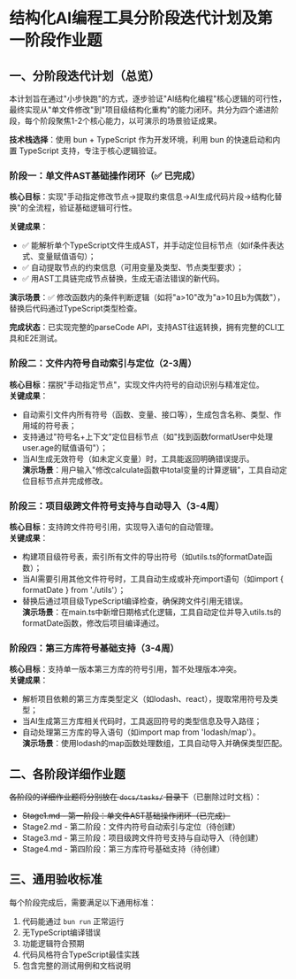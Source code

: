 # 结构化AI编程工具分阶段迭代计划及第一阶段作业题

## 一、分阶段迭代计划（总览）  
本计划旨在通过"小步快跑"的方式，逐步验证"AI结构化编程"核心逻辑的可行性，最终实现从"单文件修改"到"项目级结构化重构"的能力闭环。共分为四个递进阶段，每个阶段聚焦1-2个核心能力，以可演示的场景验证成果。  

**技术栈选择**：使用 bun + TypeScript 作为开发环境，利用 bun 的快速启动和内置 TypeScript 支持，专注于核心逻辑验证。

### 阶段一：单文件AST基础操作闭环（✅ 已完成）

**核心目标**：实现"手动指定修改节点→提取约束信息→AI生成代码片段→结构化替换"的全流程，验证基础逻辑可行性。

**关键成果**：

- ✅ 能解析单个TypeScript文件生成AST，并手动定位目标节点（如if条件表达式、变量赋值语句）；  
- ✅ 自动提取节点的约束信息（可用变量及类型、节点类型要求）；  
- ✅ 用AST工具链完成节点替换，生成无语法错误的新代码。  

**演示场景**：✅ 修改函数内的条件判断逻辑（如将"a>10"改为"a>10且b为偶数"），替换后代码通过TypeScript类型检查。

**完成状态**：已实现完整的parseCode API，支持AST往返转换，拥有完整的CLI工具和E2E测试。  

### 阶段二：文件内符号自动索引与定位（2-3周）  
**核心目标**：摆脱"手动指定节点"，实现文件内符号的自动识别与精准定位。  
**关键成果**：  
- 自动索引文件内所有符号（函数、变量、接口等），生成包含名称、类型、作用域的符号表；  
- 支持通过"符号名+上下文"定位目标节点（如"找到函数formatUser中处理user.age的赋值语句"）；  
- 当AI生成无效符号（如未定义变量）时，工具能返回明确错误提示。  
**演示场景**：用户输入"修改calculate函数中total变量的计算逻辑"，工具自动定位目标节点并完成修改。  

### 阶段三：项目级跨文件符号支持与自动导入（3-4周）  
**核心目标**：支持跨文件符号引用，实现导入语句的自动管理。  
**关键成果**：  
- 构建项目级符号表，索引所有文件的导出符号（如utils.ts的formatDate函数）；  
- 当AI需要引用其他文件符号时，工具自动生成或补充import语句（如import { formatDate } from './utils'）；  
- 替换后通过项目级TypeScript编译检查，确保跨文件引用无错误。  
**演示场景**：在main.ts中新增日期格式化逻辑，工具自动定位并导入utils.ts的formatDate函数，修改后项目编译通过。  

### 阶段四：第三方库符号基础支持（3-4周）  
**核心目标**：支持单一版本第三方库的符号引用，暂不处理版本冲突。  
**关键成果**：  
- 解析项目依赖的第三方库类型定义（如lodash、react），提取常用符号及类型；  
- 当AI生成第三方库相关代码时，工具返回符号的类型信息及导入路径；  
- 自动处理第三方库的导入语句（如import map from 'lodash/map'）。  
**演示场景**：使用lodash的map函数处理数组，工具自动导入并确保类型匹配。  

## 二、各阶段详细作业题

~~各阶段的详细作业题将分别放在 `docs/tasks/` 目录下~~（已删除过时文档）：

- ~~Stage1.md - 第一阶段：单文件AST基础操作闭环（已完成）~~
- Stage2.md - 第二阶段：文件内符号自动索引与定位（待创建）
- Stage3.md - 第三阶段：项目级跨文件符号支持与自动导入（待创建）
- Stage4.md - 第四阶段：第三方库符号基础支持（待创建）

## 三、通用验收标准

每个阶段完成后，需要满足以下通用标准：

1. 代码能通过 `bun run` 正常运行
2. 无TypeScript编译错误
3. 功能逻辑符合预期
4. 代码风格符合TypeScript最佳实践
5. 包含完整的测试用例和文档说明